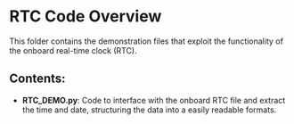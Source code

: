 # RTC Code Overview

This folder contains the demonstration files that exploit the functionality of the onboard real-time clock (RTC).

## Contents:

- **RTC_DEMO.py**: Code to interface with the onboard RTC file and extract the time and date, structuring the data into a easily readable formats.

